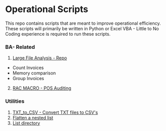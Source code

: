 # Operational Scripts

This repo contains scripts that are meant to improve operational efficiency. 
These scripts will primarily be written in Python or Excel VBA - Little to No Coding experience is required to run these scripts. 

### BA- Related
1. [Large File Analysis - Repo](https://github.com/AGWeb18/Operational-Processing-Scripts/tree/master/Large%20File%20Analysis)
- Count Invoices
- Memory comparison
- Group Invoices

2. [RAC MACRO - POS Auditing]()


### Utilities
1. [TXT_to_CSV - Convert TXT files to CSV's](https://github.com/AGWeb18/Operational-Processing-Scripts/tree/master/Utilities/Txt_to_csv)
2. [Flatten a nested list](https://github.com/AGWeb18/Operational-Processing-Scripts/tree/master/Utilities/nested_to_csv)
3. [List directory](https://github.com/AGWeb18/Operational-Processing-Scripts/tree/master/Utilities/List%20Directory)
